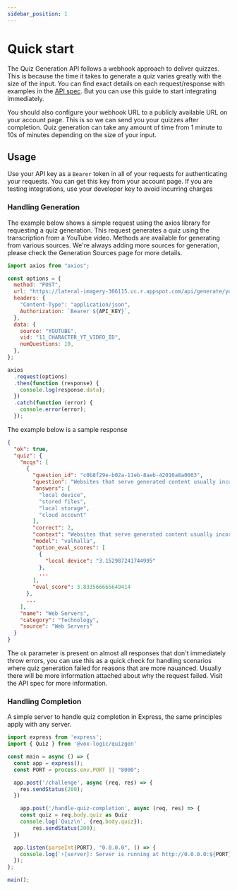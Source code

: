 ```yaml
---
sidebar_position: 1
---
```


# Quick start

The Quiz Generation API follows a webhook approach to deliver quizzes. This is because the time it takes to generate a quiz varies greatly with the size of the input. You can find exact details on each request/response with examples in the [API spec](https://quizgen.io/api/spec). But you can use this guide to start integrating immediately.

You should also configure your webhook URL to a publicly available URL on your account page. This is so we can send you your quizzes after completion. Quiz generation can take any amount of time from 1 minute to 10s of minutes depending on the size of your input.

## Usage

Use your API key as a `Bearer` token in all of your requests for authenticating your requests. You can get this key from your account page. If you are testing integrations, use your developer key to avoid incurring charges

### Handling Generation

The example below shows a simple request using the axios library for requesting a quiz generation. This request generates a quiz using the transcription from a YouTube video. Methods are available for generating from various sources. We're always adding more sources for generation, please check the Generation Sources page for more details.

```js
import axios from "axios";

const options = {
  method: "POST",
  url: "https://lateral-imagery-306115.uc.r.appspot.com/api/generate/youtube",
  headers: {
    "Content-Type": "application/json",
    Authorization: `Bearer ${API_KEY}`,
  },
  data: {
    source: "YOUTUBE",
    vid: "11_CHARACTER_YT_VIDEO_ID",
    numQuestions: 10,
  },
};

axios
  .request(options)
  .then(function (response) {
    console.log(response.data);
  })
  .catch(function (error) {
    console.error(error);
  });
```

The example below is a sample response

```json
{
  "ok": true,
  "quiz": {
    "mcqs": [
      {
        "question_id": "c0b8f29e-b02a-11eb-8aeb-42010a8a0003",
        "question": "Websites that serve generated content usually incorporate what when possible?",
        "answers": [
          "local device",
          "stored files",
          "local storage",
          "cloud account"
        ],
        "correct": 2,
        "context": "Websites that serve generated content usually incorporate stored files whenever possible. Technologies such as REST and SOAP, which use HTTP as a basis for general computer-to-computer communication, have extended the application of web servers well beyond their original purpose of serving human-readable pages. In March 1989 Sir Tim Berners-Lee proposed a new project to his employer CERN, with the goal of easing the exchange of information between scientists by using a hypertext system.",
        "model": "valhalla",
        "option_eval_scores": [
          {
            "local device": "3.152987241744995"
          },
          ...
        ],
        "eval_score": 3.833566665649414
      },
      ...
    ],
    "name": "Web Servers",
    "category": "Technology",
    "source": "Web Servers"
  }
}
```

The `ok` parameter is present on almost all responses that don't immediately throw errors, you can use this as a quick check for handling scenarios where quiz generation failed for reasons that are more nauanced. Usually there will be more information attached about why the request failed. Visit the API spec for more information.

### Handling Completion

A simple server to handle quiz completion in Express, the same principles apply with any server.

```javascript
import express from 'express';
import { Quiz } from '@vox-logic/quizgen'

const main = async () => {
  const app = express();
  const PORT = process.env.PORT || "8000";

  app.post('/challenge', async (req, res) => {
    res.sendStatus(200);
  })

	app.post('/handle-quiz-completion', async (req, res) => {
    const quiz = req.body.quiz as Quiz
    console.log(`Quiz\n`, {req.body.quiz});
		res.sendStatus(200);
  })

  app.listen(parseInt(PORT), "0.0.0.0", () => {
    console.log(`⚡️[server]: Server is running at http://0.0.0.0:${PORT}`);
  });
};

main();
```
